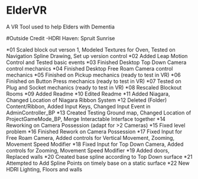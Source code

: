 # ElderVR
A VR Tool used to help Elders with Dementia

#Outside Credit
-HDRI Haven: Spruit Sunrise

*01 Scaled block out verson 1, 
	Modeled Textures for Oven,
	Tested on Navigation Spline Drawing,
	Set up version control
*02 Added Leap Motion Control and Tested basic events
*03 Finished Desktop Top Down Camera control mechanics
*04 Finished Desktop Free Roam Camera control mechanics
*05 Finished on Pickup mechanics (ready to test in VR)
*06 Finished on Button Press mechanics (ready to test in VR)
*07 Tested on Plug and Socket mechanics (ready to test in VR)
*08 Rescaled Blockout Rooms
*09 Added Readme
*10 Edited Readme
*11 Added Niagara, 
	Changed Location of Niagara Ribbon System
*12 Deleted (Folder) Content/Ribbon,
	Added Input Keys,
	Changed Input Event in AdminController_BP
*13 Created Testing Ground map,
	Changed Location of ProjectGameMode_BP,
	Merge Interactable Interface together
*14 Reworking on Camera Possession (adapt for >2 Cameras)
*15 Fixed level problem
*16 Finished Rework on Camera Possession
*17 Fixed Input for Free Roam Camera, 
	Added controls for Vertical Movement, Zooming, Movement Speed Modifier
*18 Fixed Input for Top Down Camera, 
	Added controls for Zooming, Movement Speed Modifier
*19 Added doors,
	Replaced walls
*20 Created base spline according to Top Down surface
*21 Attempted to Add Spline Points on timely base on a static surface
*22 New HDRI Lighting, Floors and walls